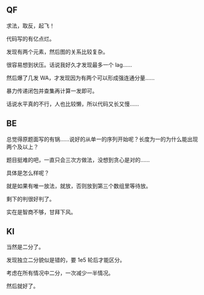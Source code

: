 ## QF
求法，取反，起飞！

代码写的有亿点烂。

发现有两个元素，然后图的关系比较复杂。

很容易想到状压。话说我好久才发现最多一个 lag……

然后爆了几发 WA，才发现因为有两个可以形成强连通分量……

暴力传递闭包并查集再计算一发即可。

话说水平真的不行，人也比较懒，所以代码又长又慢……

## BE
总觉得原题面写的有锅……说好的从单一的序列开始呢？长度为一的为什么能出现两个及以上？

题目挺难的吧，一直只会三次方做法，没想到贪心是对的……

具体是怎么样呢？

就是如果有唯一放法，就放，否则放到第三个数组里等待放。

剩下的判很好判了。

实在是智商不够，甘拜下风。

## KI
当然是二分了。

发现独立二分貌似是错的，要 1e5 轮后才能区分。

考虑在所有情况中二分，一次减少一半情况。

然后就好了。
